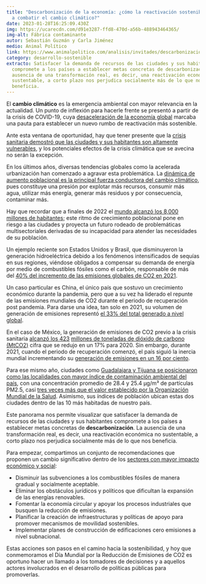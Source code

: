 ```yaml
---
title: "Descarbonización de la economía: ¿cómo la reactivación sostenible ayuda
  a combatir el cambio climático?"
date: 2023-01-28T16:25:09.430Z
img: https://ucarecdn.com/d91e3287-ffd8-470d-a56b-488943464365/
img-alt: Fábrica contaminante
autor: Sebastián Guzmán y Carla Jiménez
medio: Animal Político
link: https://www.animalpolitico.com/analisis/invitades/descarbonizacion-de-la-economia-reactivacion-sostenible-y-cambio-climatico
category: desarrollo-sostenible
extracto: Satisfacer la demanda de recursos de las ciudades y sus habitantes
  compromete a los países a establecer metas concretas de descarbonización. La
  ausencia de una transformación real, es decir, una reactivación económica no
  sustentable, a corto plazo nos perjudica socialmente más de lo que nos
  beneficia.
---
```

El **cambio climático** es la emergencia ambiental con mayor relevancia en la actualidad. Un punto de inflexión para hacerle frente se presentó a partir de la crisis de COVID-19, cuya [desaceleración de la economía global](https://www.bancomundial.org/es/news/press-release/2020/06/08/covid-19-to-plunge-global-economy-into-worst-recession-since-world-war-ii) marcaba una pauta para establecer un nuevo rumbo de reactivación más sostenible.

Ante esta ventana de oportunidad, hay que tener presente que la [crisis sanitaria demostró que las ciudades y sus habitantes son altamente vulnerables](https://news.un.org/es/story/2020/07/1478021), y los potenciales efectos de la crisis climática que se avecina no serán la excepción.

En los últimos años, diversas tendencias globales como la acelerada urbanización han comenzado a agravar esta problemática. La [dinámica de aumento poblacional es la principal fuerza conductora del cambio climático](http://journals.continental.edu.pe/index.php/apuntes/article/view/129/130), pues constituye una presión por explotar más recursos, consumir más agua, utilizar más energía, generar más residuos y por consecuencia, contaminar más.

Hay que recordar que a finales de 2022 el [mundo alcanzó los 8,000 millones de habitantes;](https://www.un.org/es/desa-es/la-poblaci%C3%B3n-mundial-llegar%C3%A1-8000-millones-en-2022#:~:text=La%20poblaci%C3%B3n%20mundial%20alcanzar%C3%A1%20los,poblado%20del%20mundo%20en%202023.) este ritmo de crecimiento poblacional pone en riesgo a las ciudades y proyecta un futuro rodeado de problemáticas multisectoriales derivadas de su incapacidad para atender las necesidades de su población.

Un ejemplo reciente son Estados Unidos y Brasil, que disminuyeron la generación hidroeléctrica debido a los fenómenos intensificados de sequías en sus regiones, viéndose obligados a compensar su demanda de energía por medio de combustibles fósiles como el carbón, responsable de más del [40% del incremento de las emisiones globales de CO](https://unfccc.int/es/news/las-emisiones-mundiales-de-co2-repuntaron-en-2021-hasta-su-nivel-mas-alto-de-la-historia)[2](https://unfccc.int/es/news/las-emisiones-mundiales-de-co2-repuntaron-en-2021-hasta-su-nivel-mas-alto-de-la-historia)[ en 2021](https://unfccc.int/es/news/las-emisiones-mundiales-de-co2-repuntaron-en-2021-hasta-su-nivel-mas-alto-de-la-historia).

Un caso particular es China, el único país que sostuvo un crecimiento económico durante la pandemia, pero que a su vez ha liderado el repunte de las emisiones mundiales de CO2 durante el periodo de recuperación post pandemia. Para darse una idea, tan solo en 2021, su volumen de generación de emisiones representó [el 33% del total generado a nivel global](https://unfccc.int/es/news/las-emisiones-mundiales-de-co2-repuntaron-en-2021-hasta-su-nivel-mas-alto-de-la-historia).

En el caso de México, la generación de emisiones de CO2 previo a la crisis sanitaria [alcanzó los 423](https://www.iea.org/countries/mexico) [millones de toneladas de dióxido de carbono (MtCO](https://www.iea.org/countries/mexico)[2](https://www.iea.org/countries/mexico)[)](https://www.iea.org/countries/mexico) cifra que se redujo en un 17% para 2020. Sin embargo, durante 2021, cuando el periodo de recuperación comenzó, el país siguió la inercia mundial incrementando su [generación de emisiones en un 16 por ciento](https://datos.bancomundial.org/indicator/EN.ATM.CO2E.PC?locations=MX).

Para ese mismo año, ciudades como [Guadalajara y Tijuana se posicionaron como las localidades con mayor índice de contaminación ambiental del país](https://apps1.semarnat.gob.mx:8443/dgeia/informe18/tema/cap5.html), con una concentración promedio de 28.4 y 25.4 μg/m³ de partículas PM2.5, casi [tres veces más que el valor establecido por la Organización Mundial de la Salud](https://www.who.int/es/news-room/fact-sheets/detail/ambient-(outdoor)-air-quality-and-health). Asimismo, sus índices de población ubican estas dos ciudades dentro de las 10 más habitadas de nuestro país.

Este panorama nos permite visualizar que satisfacer la demanda de recursos de las ciudades y sus habitantes compromete a los países a establecer metas concretas de **descarbonización**. La ausencia de una transformación real, es decir, una reactivación económica no sustentable, a corto plazo nos perjudica socialmente más de lo que nos beneficia.

Para empezar, compartimos un conjunto de recomendaciones que proponen un cambio significativo dentro de los [sectores con mayor impacto económico y social](https://www.unep.org/es/resources/informe-sobre-la-brecha-de-emisiones-2022):

* Disminuir las subvenciones a los combustibles fósiles de manera gradual y socialmente aceptable.
* Eliminar los obstáculos jurídicos y políticos que dificultan la expansión de las energías renovables.
* Fomentar la economía circular y apoyar los procesos industriales que busquen la reducción de emisiones.
* Planificar la creación de infraestructuras y políticas de apoyo para promover mecanismos de movilidad sostenibles.
* Implementar planes de construcción de edificaciones cero emisiones a nivel subnacional.

Estas acciones son pasos en el camino hacia la sostenibilidad, y hoy que conmemoramos el Día Mundial por la Reducción de Emisiones de CO2 es oportuno hacer un llamado a los tomadores de decisiones y a aquellos actores involucrados en el desarrollo de políticas públicas para promoverlas.